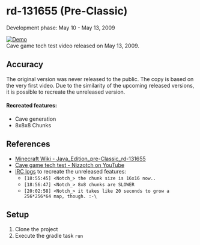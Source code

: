 # rd-131655 (Pre-Classic)
Development phase: May 10 - May 13, 2009

[![Demo](.assets/demo.gif)](https://www.youtube.com/watch?v=UMpv5kZ9-rE)
<br>Cave game tech test video released on May 13, 2009.

## Accuracy
The original version was never released to the public.
The copy is based on the very first video.
Due to the similarity of the upcoming released versions,
it is possible to recreate the unreleased version.

#### Recreated features:
- Cave generation
- 8x8x8 Chunks

## References
- [Minecraft Wiki - Java_Edition_pre-Classic_rd-131655](https://minecraft.gamepedia.com/Java_Edition_pre-Classic_rd-131655)
- [Cave game tech test - Nizzotch on YouTube](https://www.youtube.com/watch?v=UMpv5kZ9-rE)
- [IRC logs](https://web.archive.org/web/20200528035558/https://echelog.com/logs/browse/lwjgl/1242511200) to recreate the unreleased features:
  - ``[18:55:45] <Notch_> the chunk size is 16x16 now..``
  - ``[18:56:47] <Notch_> 8x8 chunks are SLOWER``
  - ``[20:02:58] <Notch_> it takes like 20 seconds to grow a 256*256*64 map, though. :-\``

## Setup
1. Clone the project
2. Execute the gradle task ``run``